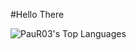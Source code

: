 #Hello There

![PauR03's Top Languages](https://github-readme-stats.vercel.app/api/top-langs/?username=PauR03&theme=tokyonight&show_icons=true&hide_border=true&layout=compact)
